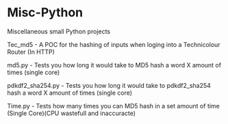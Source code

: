 # Misc-Python
Miscellaneous small Python projects

Tec_md5 - A POC for the hashing of inputs when loging into a Technicolour Router (In HTTP)

md5.py - Tests you how long it would take to MD5 hash a word X amount of times (single core)

pdkdf2_sha254.py - Tests you how long it would take to pdkdf2_sha254 hash a word X amount of times (single core)

Time.py - Tests how many times you can MD5 hash in a set amount of time (Single Core)(CPU wastefull and inaccuracte)
